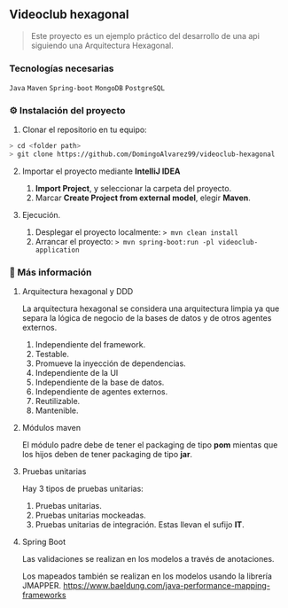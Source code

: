 ## Videoclub hexagonal
> Este proyecto es un ejemplo práctico del desarrollo de una api siguiendo una Arquitectura Hexagonal.

### Tecnologías necesarias
`Java` `Maven` `Spring-boot` `MongoDB` `PostgreSQL` 

### :gear: Instalación del proyecto
1. Clonar el repositorio en tu equipo:
```sh
> cd <folder path>
> git clone https://github.com/DomingoAlvarez99/videoclub-hexagonal
```
2. Importar el proyecto mediante **IntelliJ IDEA**
   1. **Import Project**, y seleccionar la carpeta del proyecto.
   1. Marcar **Create Project from external model**, elegir **Maven**.  
   
3. Ejecución.
   1. Desplegar el proyecto localmente: `> mvn clean install`
   1. Arrancar el proyecto: `> mvn spring-boot:run -pl videoclub-application`

### :book: Más información
1. Arquitectura hexagonal y DDD

   La arquitectura hexagonal se considera una arquitectura limpia ya que separa la lógica de negocio de la bases de datos y de otros agentes externos.
   1. Independiente del framework.
   1. Testable.
   1. Promueve la inyección de dependencias.
   1. Independiente de la UI
   1. Independiente de la base de datos.
   1. Independiente de agentes externos.
   1. Reutilizable.
   1. Mantenible.

2. Módulos maven

    El módulo padre debe de tener el packaging de tipo **pom** mientas que los hijos deben de tener packaging de tipo **jar**.
    

3. Pruebas unitarias

    Hay 3 tipos de pruebas unitarias:
    1. Pruebas unitarias.
    1. Pruebas unitarias mockeadas.
    1. Pruebas unitarias de integración. Estas llevan el sufijo **IT**.

4. Spring Boot

    Las validaciones se realizan en los modelos a través de anotaciones.
    
    Los mapeados también se realizan en los modelos usando la librería JMAPPER. https://www.baeldung.com/java-performance-mapping-frameworks


